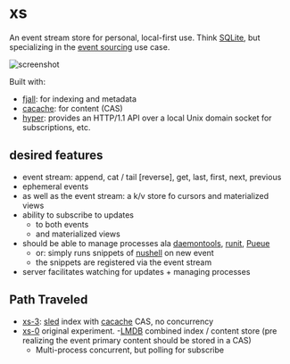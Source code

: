 # xs

An event stream store for personal, local-first use. Think
[SQLite](https://www.sqlite.org), but specializing in the [event
sourcing](https://martinfowler.com/eaaDev/EventSourcing.html) use case.

![screenshot](./docs/screenshots/screenshot.png)

Built with:

- [fjall](https://github.com/fjall-rs/fjall): for indexing and metadata
- [cacache](https://github.com/zkat/cacache-rs): for content (CAS)
- [hyper](https://hyper.rs/guides/1/server/echo/): provides an HTTP/1.1 API
  over a local Unix domain socket for subscriptions, etc.

## desired features

- event stream: append, cat / tail [reverse], get, last, first, next, previous
- ephemeral events
- as well as the event stream: a k/v store fo cursors and materialized views
- ability to subscribe to updates
    - to both events
    - and materialized views
- should be able to manage processes ala [daemontools](http://cr.yp.to/daemontools.html), [runit](https://smarden.org/runit/), [Pueue](https://github.com/Nukesor/pueue)
    - or: simply runs snippets of [nushell](https://github.com/nushell/nushell.git) on new event
    - the snippets are registered via the event stream
- server facilitates watching for updates + managing processes

## Path Traveled

- [xs-3](https://github.com/cablehead/xs-3): [sled](https://github.com/spacejam/sled) index with [cacache](https://github.com/zkat/cacache-rs) CAS, no concurrency
- [xs-0](https://github.com/cablehead/xs-0) original experiment.
    -[LMDB](http://www.lmdb.tech/doc/) combined index / content store (pre realizing the event primary content should be
  stored in a CAS)
    - Multi-process concurrent, but polling for subscribe

